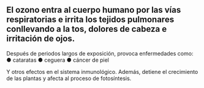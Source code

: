 ## El ozono entra al cuerpo humano por las vías respiratorias e irrita los tejidos pulmonares conllevando a la tos, dolores de cabeza e irritación de ojos. 

Después de periodos largos de exposición, provoca enfermedades como:
● cataratas
● ceguera
● cáncer de piel

Y otros efectos en el sistema inmunológico. Además, detiene el crecimiento de las plantas y afecta al proceso de fotosíntesis.
